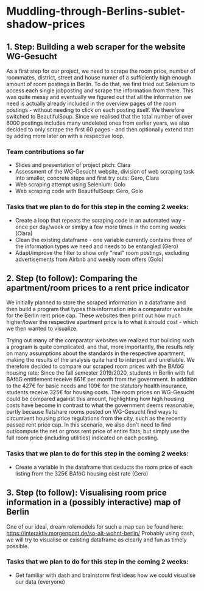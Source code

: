 # Muddling-through-Berlins-sublet-shadow-prices


## 1. Step: Building a web scraper for the website WG-Gesucht 

As a first step for our project, we need to scrape the room price, number of roommates, district, street and house numer of a sufficiently high enough amount of room postings in Berlin. To do that, we first tried out Selenium to access each single jobposting and scrape the information from there. This was quite messy and eventually we figured out that all the information we need is actually already included in the overview pages of the room postings - without needing to click on each posting itself. We therefore switched to BeautifulSoup. Since we realised that the total number of over 6000 postings includes many undeleted ones from earlier years, we also decided to only scrape the first 60 pages - and then optionally extend that by adding more later on with a respective loop. 

### Team contributions so far
- Slides and presentation of project pitch: Clara 
- Assessment of the WG-Gesucht website, division of web scraping task into smaller, concrete steps and first try outs: Gero, Clara
- Web scraping attempt using Selenium: Golo
- Web scraping code with BeautifulSoup: Gero, Golo

### Tasks that we plan to do for this step in the coming 2 weeks: 
- Create a loop that repeats the scraping code in an automated way - once per day/week or simlpy a few more times in the coming weeks (Clara)
- Clean the existing dataframe - one variable currently contains three of the information types we need and needs to be entangled (Gero)
- Adapt/improve the filter to show only "real" room postings, excluding advertisements from Airbnb and weekly room offers (Golo)


## 2. Step (to follow): Comparing the apartment/room prices to a rent price indicator 

We initially planned to store the scraped information in a dataframe and then build a program that types this information into a comparator website for the Berlin rent price cap. These websites then print out how much higher/lower the respective apartment price is to what it should cost - which we then wanted to visualize. 

Trying out many of the comparator websites we realized that building such a program is quite complicated, and that, more importantly, the results rely on many assumptions about the standards in the respective apartment, making the results of the analysis quite hard to interpret and unreliable. We therefore decided to compare our scraped room prices with the BAföG housing rate: Since the fall semester 2019/2020, students in Berlin with full BAföG entitlement receive 861€ per month from the government. In addition to the 427€ for basic needs and 109€ for the statutory health insurance, students receive 325€ for housing costs. The room prices on WG-Gesucht could be compared against this amount, highlighting how high housing costs have become in contrast to what the government deems reasonable, partly because flatshare rooms posted on WG-Gesucht find ways to circumvent housing price regulations from the city, such as the recently passed rent price cap. In this scenario, we also don't need to find out/compute the net or gross rent price of entire flats, but simply use the full room price (including utilities) indicated on each posting. 

### Tasks that we plan to do for this step in the coming 2 weeks: 
- Create a variable in the dataframe that deducts the room price of each listing from the 325€ BAföG housing cost rate (Gero)


## 3. Step (to follow): Visualising room price information in a (possibly interactive) map of Berlin

One of our ideal, dream rolemodels for such a map can be found here: https://interaktiv.morgenpost.de/so-alt-wohnt-berlin/
Probably using dash, we will try to visualise or existing dataframe as clearly and fun as timely possible. 

### Tasks that we plan to do for this step in the coming 2 weeks: 
- Get familiar with dash and brainstorm first ideas how we could visualise our data (everyone)

